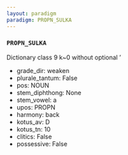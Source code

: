 ```yaml
---
layout: paradigm
paradigm: PROPN_SULKA
---
```

### ` PROPN_SULKA `

Dictionary class 9 k~0 without optional ’
* grade_dir: weaken
* plurale_tantum: False
* pos: NOUN
* stem_diphthong: None
* stem_vowel: a
* upos: PROPN
* harmony: back
* kotus_av: D
* kotus_tn: 10
* clitics: False
* possessive: False
